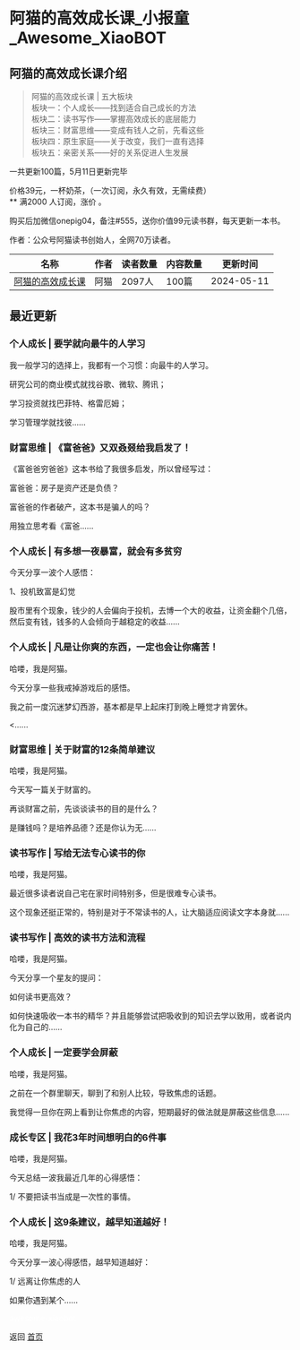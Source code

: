 # 阿猫的高效成长课_小报童_Awesome_XiaoBOT

## 阿猫的高效成长课介绍
> 阿猫的高效成长课 | 五大板块    
板块一：个人成长——找到适合自己成长的方法    
板块二：读书写作——掌握高效成长的底层能力    
板块三：财富思维——变成有钱人之前，先看这些    
板块四：原生家庭——关于改变，我们一直有选择    
板块五：亲密关系——好的关系促进人生发展    
    
一共更新100篇，5月11日更新完毕    
    
价格39元，一杯奶茶，（一次订阅，永久有效，无需续费）    
** 满2000 人订阅，涨价 。    
    
购买后加微信onepig04，备注#555，送你价值99元读书群，每天更新一本书。    
    
作者：公众号阿猫读书创始人，全网70万读者。  
  


|名称|作者|读者数量|内容数量|更新时间|
|---|---|---|---|---|
|[阿猫的高效成长课](https://xiaobot.net/p/readcat?refer=0b133df9-27dc-423b-8101-639049001c13)|阿猫|2097人|100篇|2024-05-11|

## 最近更新
### 个人成长 | 要学就向最牛的人学习

我一般学习的选择上，我都有一个习惯：向最牛的人学习。

研究公司的商业模式就找谷歌、微软、腾讯；

学习投资就找巴菲特、格雷厄姆；

学习管理学就找彼......

### 财富思维 | 《富爸爸》又双叒叕给我启发了！

《富爸爸穷爸爸》这本书给了我很多启发，所以曾经写过：

富爸爸：房子是资产还是负债？

富爸爸的作者破产，这本书是骗人的吗？

用独立思考看《富爸......

### 个人成长 | 有多想一夜暴富，就会有多贫穷

今天分享一波个人感悟：

1、投机致富是幻觉

股市里有个现象，钱少的人会偏向于投机，去博一个大的收益，让资金翻个几倍，然后变有钱，钱多的人会倾向于越稳定的收益......

### 个人成长 | 凡是让你爽的东西，一定也会让你痛苦！

哈喽，我是阿猫。

今天分享一些我戒掉游戏后的感悟。

我之前一度沉迷梦幻西游，基本都是早上起床打到晚上睡觉才肯罢休。

<......

### 财富思维 | 关于财富的12条简单建议

哈喽，我是阿猫。

今天写一篇关于财富的。

再谈财富之前，先谈谈读书的目的是什么？

是赚钱吗？是培养品德？还是你认为无......

### 读书写作 | 写给无法专心读书的你

哈喽，我是阿猫。

最近很多读者说自己宅在家时间特别多，但是很难专心读书。

这个现象还挺正常的，特别是对于不常读书的人，让大脑适应阅读文字本身就......

### 读书写作 | 高效的读书方法和流程

哈喽，我是阿猫。

今天分享一个星友的提问：

如何读书更高效？

如何快速吸收一本书的精华？并且能够尝试把吸收到的知识去学以致用，或者说内化为自己的......

### 个人成长 | 一定要学会屏蔽

哈喽，我是阿猫。

之前在一个群里聊天，聊到了和别人比较，导致焦虑的话题。

我觉得一旦你在网上看到让你焦虑的内容，短期最好的做法就是屏蔽这些信息......

### 成长专区 | 我花3年时间想明白的6件事

哈喽，我是阿猫。



今天总结一波我最近几年的心得感悟：



1/ 不要把读书当成是一次性的事情。

### 个人成长 | 这9条建议，越早知道越好！

哈喽，我是阿猫。



今天分享一波心得感悟，越早知道越好：



1/ 远离让你焦虑的人



如果你遇到某个......


<a href="https://github.com/Reno9527/awesome-xiaobot" style="color: white; text-decoration: none;">awesome-xiaobot</a>

返回 [首页](../README.md)
